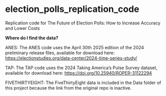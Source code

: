 # election_polls_replication_code
Replication code for The Future of Election Polls: How to Increase Accuracy and Lower Costs

**Where do I find the data?**

ANES: 
The ANES code uses the April 30th 2025 edition of the 2024 preliminary release files, available for download here: https://electionstudies.org/data-center/2024-time-series-study/

TAP: 
The TAP code uses the 2024 Taking America’s Pulse Survey dataset, available for download here: 
https://doi.org/10.25940/ROPER-31122294 

FIVETHIRTYEIGHT: 
The FiveThirtyEight data is included in the Data folder of this project because the link from the original repo is inactive. 

